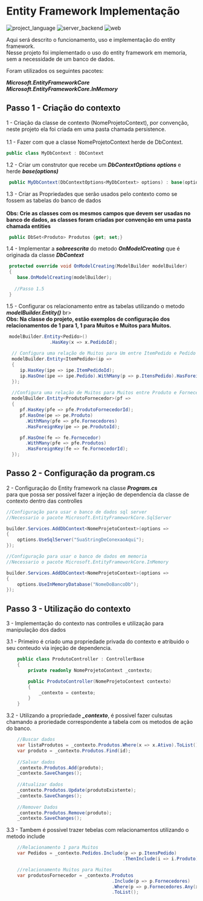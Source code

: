 # Entity Framework ImpIementação

![project_language](https://img.shields.io/badge/language-C%23-green)
![server_backend](https://img.shields.io/badge/backend%2Fserver-.NET%207-blue)
![web](https://img.shields.io/badge/web-API-blueviolet)

Aqui será descrito o funcionamento, uso e implementação do entity framework. <br>
Nesse projeto foi implementado o uso do entity framework em memoria, sem a necessidade de um banco de dados. <br>

Foram utilizados os seguintes pacotes: <br>

<b><i>Microsoft.EntityFrameworkCore</i></b><br>
<b><i>Microsoft.EntityFrameworkCore.InMemory</i></b><br>

## Passo 1 - Criação do contexto

1 - Criação da classe de contexto (NomeProjetoContext), por convenção, neste projeto ela foi criada em uma pasta chamada persistence. <br><br>
1.1 - Fazer com que a classe NomeProjetoContext herde de DbContext. <br>

```C#
public class MyDbContext : DbContext
```

1.2 - Criar um construtor que recebe um <i><b>DbContextOptions<MyDbContext> options</b></i> e herde <i><b>base(options)</b></i> <br>

```C#
 public MyDbContext(DbContextOptions<MyDbContext> options) : base(options) { }
```

1.3 - Criar as Propriedades que serão usados pelo contexto como se fossem as tabelas do banco de dados <br><br>
<b>Obs: Crie as classes com os mesmos campos que devem ser usadas no banco de dados, as classes foram criadas por convenção em uma pasta chamada entities</b>

```C#
 public DbSet<Produto> Produtos {get; set;}
```

1.4 - Implementar a <i><b>sobreescrita</b></i> do metodo <i><b>OnModelCreating</b></i> que é originada da classe <i><b>DbContext</b></i> 

```C#
 protected override void OnModelCreating(ModelBuilder modelBuilder) 
 {
    base.OnModelCreating(modelBuilder);
 
   //Passo 1.5
 }
```

1.5 - Configurar os relacionamento entre as tabelas utilizando o metodo <i><b>modelBuilder.Entity<Classe>()</b></i> br><br>
<b>Obs: Na classe do projeto, estão exemplos de configuração dos relacionamentos de 1 para 1, 1 para Muitos e Muitos para Muitos.</b>

```C#
 modelBuilder.Entity<Pedido>()
                .HasKey(x => x.PedidoId);
                
  // Configura uma relação de Muitos para Um entre ItemPedido e Pedido
  modelBuilder.Entity<ItemPedido>(ip =>
  {
     ip.HasKey(ipe => ipe.ItemPedidoId);
     ip.HasOne(ipe => ipe.Pedido).WithMany(p => p.ItensPedido).HasForeignKey(ipe => ipe.PedidoId);
  });
  
  //Configura uma relação de Muitos para Muitos entre Produto e Fornecedor
  modelBuilder.Entity<ProdutoFornecedor>(pf =>
  {
     pf.HasKey(pfe => pfe.ProdutoFornecedorId);
     pf.HasOne(pe => pe.Produto)
       .WithMany(pfe => pfe.Fornecedores)
       .HasForeignKey(pe => pe.ProdutoId);

     pf.HasOne(fe => fe.Fornecedor)
       .WithMany(pfe => pfe.Produtos)
       .HasForeignKey(fe => fe.FornecedorId);
  });
```

## Passo 2 - Configuração da program.cs

2 - Configuração do Entity framework na classe <b><i>Program.cs</i></b><br> para que possa ser possivel fazer a injeção de dependencia da classe de contexto dentro das controlles

```C#
//Configuração para usar o banco de dados sql server
//Necessario o pacote Microsoft.EntityFrameworkCore.SqlServer

builder.Services.AddDbContext<NomeProjetoContext>(options =>
{
    options.UseSqlServer("SuaStringDeConexaoAqui");
});

//Configuração para usar o banco de dados em memoria
//Necessario o pacote Microsoft.EntityFrameworkCore.InMemory

builder.Services.AddDbContext<NomeProjetoContext>(options =>
{
    options.UseInMemoryDatabase("NomeDoBancoDb");
});
```

## Passo 3 - Utilização do contexto

3 - Implementação do contexto nas controlles e utilização para manipulação dos dados

3.1 - Primeiro é criado uma propriedade privada do contexto e atribuido o seu conteudo via injeção de dependencia.

```C#
    public class ProdutoController : ControllerBase
    {
        private readonly NomeProjetoContext _contexto;

        public ProdutoController(NomeProjetoContext contexto)
        {
            _contexto = contexto;
        }
    }
```

3.2 - Utilizando a propriedade <b><i>_contexto</b></i>, é possivel fazer culsutas chamando a proriedade correspondente a tabela com os metodos de ação do banco.

```C#
    //Buscar dados
    var listaProdutos = _contexto.Produtos.Where(x => x.Ativo).ToList();
    var produto = _contexto.Produtos.Find(id);
    
    //Salvar dados
    _contexto.Produtos.Add(produto);
    _contexto.SaveChanges();
            
    //Atualizar dados
    _contexto.Produtos.Update(produtoExistente);
    _contexto.SaveChanges();
    
    //Remover Dados
    _contexto.Produtos.Remove(produto);
    _contexto.SaveChanges();
```

3.3 - Tambem é possivel trazer tebelas com relacionamentos utilizando o metodo include

```C#
    //Relacionamento 1 para Muitos
    var Pedidos = _contexto.Pedidos.Include(p => p.ItensPedido)
                                           .ThenInclude(i => i.Produto).Where(x => x.Ativo).FirstOrDefault();

    //relacionamento Muitos para Muitos
    var produtosFornecedor = _contexto.Produtos
                                       .Include(p => p.Fornecedores)
                                       .Where(p => p.Fornecedores.Any(x => x.FornecedorId == fornecedorId && x.Ativo))
                                       .ToList();
```



